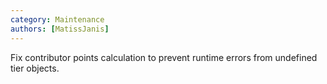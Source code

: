 ```yaml
---
category: Maintenance
authors: [MatissJanis]
---
```


Fix contributor points calculation to prevent runtime errors from undefined tier objects.

